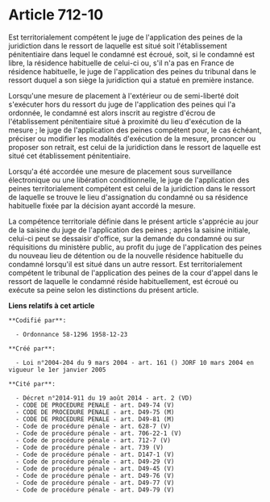 # Article 712-10

Est territorialement compétent le juge de l'application des peines de la juridiction dans le ressort de laquelle est situé
soit l'établissement pénitentiaire dans lequel le condamné est écroué, soit, si le condamné est libre, la résidence
habituelle de celui-ci ou, s'il n'a pas en France de résidence habituelle, le juge de l'application des peines du tribunal
dans le ressort duquel a son siège la juridiction qui a statué en première instance.

Lorsqu'une mesure de placement à l'extérieur ou de semi-liberté doit s'exécuter hors du ressort du juge de l'application des
peines qui l'a ordonnée, le condamné est alors inscrit au registre d'écrou de l'établissement pénitentiaire situé à proximité
du lieu d'exécution de la mesure ; le juge de l'application des peines compétent pour, le cas échéant, préciser ou modifier
les modalités d'exécution de la mesure, prononcer ou proposer son retrait, est celui de la juridiction dans le ressort de
laquelle est situé cet établissement pénitentiaire.

Lorsqu'a été accordée une mesure de placement sous surveillance électronique ou une libération conditionnelle, le juge de
l'application des peines territorialement compétent est celui de la juridiction dans le ressort de laquelle se trouve le lieu
d'assignation du condamné ou sa résidence habituelle fixée par la décision ayant accordé la mesure.

La compétence territoriale définie dans le présent article s'apprécie au jour de la saisine du juge de l'application des
peines ; après la saisine initiale, celui-ci peut se dessaisir d'office, sur la demande du condamné ou sur réquisitions du
ministère public, au profit du juge de l'application des peines du nouveau lieu de détention ou de la nouvelle résidence
habituelle du condamné lorsqu'il est situé dans un autre ressort. Est territorialement compétent le tribunal de l'application
des peines de la cour d'appel dans le ressort de laquelle le condamné réside habituellement, est écroué ou exécute sa peine
selon les distinctions du présent article.

**Liens relatifs à cet article**

	**Codifié par**:

	  - Ordonnance 58-1296 1958-12-23

	**Créé par**:

	  - Loi n°2004-204 du 9 mars 2004 - art. 161 () JORF 10 mars 2004 en vigueur le 1er janvier 2005

	**Cité par**:

	  - Décret n°2014-911 du 19 août 2014 - art. 2 (VD)
	  - CODE DE PROCEDURE PENALE - art. D49-74 (V)
	  - CODE DE PROCEDURE PENALE - art. D49-75 (M)
	  - CODE DE PROCEDURE PENALE - art. D49-81 (M)
	  - Code de procédure pénale - art. 628-7 (V)
	  - Code de procédure pénale - art. 706-22-1 (V)
	  - Code de procédure pénale - art. 712-7 (V)
	  - Code de procédure pénale - art. 739 (V)
	  - Code de procédure pénale - art. D147-1 (V)
	  - Code de procédure pénale - art. D49-29 (V)
	  - Code de procédure pénale - art. D49-45 (V)
	  - Code de procédure pénale - art. D49-76 (V)
	  - Code de procédure pénale - art. D49-77 (V)
	  - Code de procédure pénale - art. D49-79 (V)
